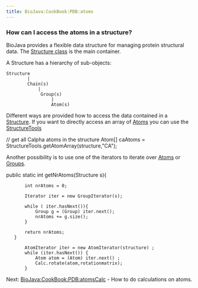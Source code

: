 ```yaml
---
title: BioJava:CookBook:PDB:atoms
---
```


### How can I access the atoms in a structure?

BioJava provides a flexible data structure for managing protein
structural data. The [Structure
class](http://www.biojava.org/docs/api16/org/biojava/bio/structure/Structure.html)
is the main container.

A Structure has a hierarchy of sub-objects:

    Structure
            |
            Chain(s)
                |
                 Group(s)
                     |
                     Atom(s)

Different ways are provided how to access the data contained in a
[Structure](http://www.biojava.org/docs/api16/org/biojava/bio/structure/Structure.html).
If you want to directly access an array of
[Atoms](http://www.biojava.org/docs/api16/org/biojava/bio/structure/Atom.html)
you can use the
[StructureTools](http://www.biojava.org/docs/api16/org/biojava/bio/structure/StructureTools.html)

<java>

// get all Calpha atoms in the structure Atom[] caAtoms =
StructureTools.getAtomArray(structure,"CA");

</java>

Another possibility is to use one of the iterators to iterate over
[Atoms](http://www.biojava.org/docs/api16/org/biojava/bio/structure/Atom.html)
or
[Groups](http://www.biojava.org/docs/api16/org/biojava/bio/structure/Group.html).

<java> public static int getNrAtoms(Structure s){

`       int nrAtoms = 0;`  
`       `  
`       Iterator iter = new GroupIterator(s);`  
`       `  
`       while ( iter.hasNext()){`  
`           Group g = (Group) iter.next();`  
`           nrAtoms += g.size();`  
`       }`  
`       `  
`       return nrAtoms;`  
`   }`

</java>

<java>

`       AtomIterator iter = new AtomIterator(structure) ;`  
`       while (iter.hasNext()) {`  
`           Atom atom = (Atom) iter.next() ;`  
`           Calc.rotate(atom,rotationmatrix);`  
`       }`

</java>

Next: <BioJava:CookBook:PDB:atomsCalc> - How to do calculations on
atoms.
